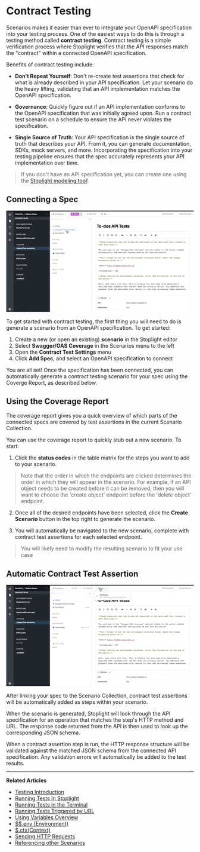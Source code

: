 # Contract Testing

Scenarios makes it easier than ever to integrate your OpenAPI specification into
your testing process. One of the easiest ways to do this is through a testing
method called **contract testing**. Contract testing is a simple verification
process where Stoplight verifies that the API responses match the "contract"
within a connected OpenAPI specification.

Benefits of contract testing include:

* **Don't Repeat Yourself**: Don't re-create test assertions that check for what
  is already described in your API specification. Let your scenario do the heavy
  lifting, validating that an API implementation matches the OpenAPI
  specification.

* **Governance**: Quickly figure out if an API implementation conforms to the
  OpenAPI specification that was initially agreed upon. Run a contract test
  scenario on a schedule to ensure the API never violates the specification.

* **Single Source of Truth**: Your API specification is the single source of
  truth that describes your API. From it, you can generate documentation, SDKs,
  mock servers, and more. Incorporating the specification into your testing
  pipeline ensures that the spec accurately represents your API implementation
  over time.

> If you don't have an API specification yet, you can create one using the
> [Stoplight modeling tool](/modeling/introduction)!

## Connecting a Spec

![Connecting a Spec](https://github.com/stoplightio/docs/blob/develop/assets/gifs/contract-test-add-spec.gif?raw=true)

To get started with contract testing, the first thing you will need to do is
generate a scenario from an OpenAPI specification. To get started:

1.  Create a new (or open an existing) **scenario** in the Stoplight editor
2.  Select **Swagger/OAS Coverage** in the Scenarios menu to the left
3.  Open the **Contract Test Settings** menu
4.  Click **Add Spec**, and select an OpenAPI specification to connect

You are all set! Once the specification has been connected, you can
automatically generate a contract testing scenario for your spec using the
Coverge Report, as described below.

## Using the Coverage Report

The coverage report gives you a quick overview of which parts of the connected
specs are covered by test assertions in the current Scenario Collection.

You can use the coverage report to quickly stub out a new scenario. To start:

1.  Click the **status codes** in the table matrix for the steps you want to add to
    your scenario.


> Note that the order in which the endpoints are clicked
> determines the order in which they will appear in the scenario. For example,
> if an API object needs to be created before it can be removed, then you will
> want to choose the 'create object' endpoint before the 'delete object'
> endpoint.

2.  Once all of the desired endpoints have been selected, click the **Create
    Scenario** button in the top right to generate the scenario.

3.  You will automatically be navigated to the new scenario, complete with
    contract test assertions for each selected endpoint.

> You will likely need to modify the resulting scenario to fit your use case

## Automatic Contract Test Assertion

![Running a Collection](https://github.com/stoplightio/docs/blob/develop/assets/gifs/testing-run-results.gif?raw=true)

After linking your spec to the Scenario Collection, contract test assertions
will be automatically added as steps within your scenario.

When the scenario is generated, Stoplight will look through the API
specification for an operation that matches the step's HTTP method and URL. The
response code returned from the API is then used to look up the corresponding
JSON schema.

When a contract assertion step is run, the HTTP response structure will be
validated against the matched JSON schema from the connected API specification.
Any validation errors will automatically be added to the test results.

---
**Related Articles**
- [Testing Introduction](/testing/introduction)
- [Running Tests In Stoplight](/testing/running-tests/in-stoplight)
- [Running Tests in the Terminal](/testing/running-tests/in-the-terminal)
- [Running Tests Triggered by URL](/testing/running-tests/triggering-by-url)
- [Using Variables Overview](/testing/using-variables/overview)
- [$$.env (Environment)](/testing/using-variables/environment)
- [$.ctx(Context)](/testing/using-variables/context)
- [Sending HTTP Requests](/testing/sending-http-requests/overview)
- [Referencing other Scenarios](/testing/referencing-other-scenarios/overview)
